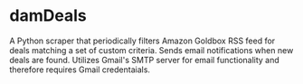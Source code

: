 # damDeals

A Python scraper that periodically filters Amazon Goldbox RSS feed for deals matching a set of custom criteria.  Sends email notifications when new deals are found.
Utilizes Gmail's SMTP server for email functionality and therefore requires Gmail credentaials.
